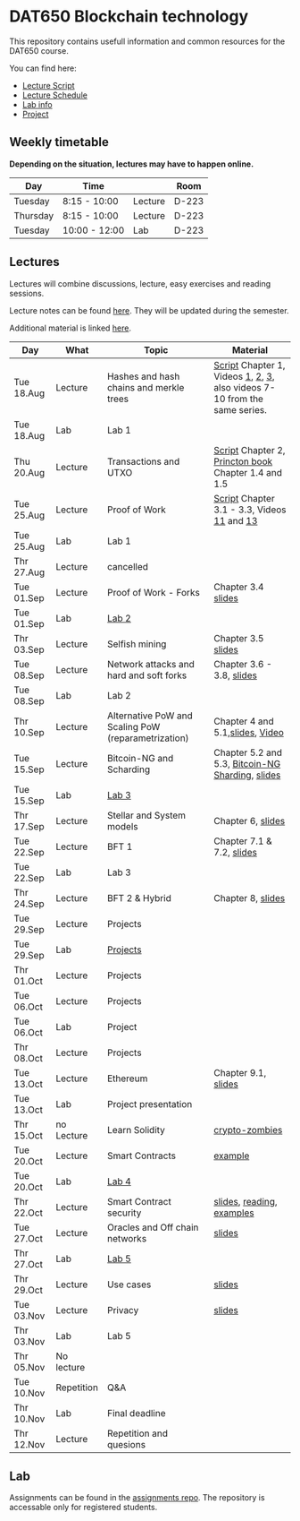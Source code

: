 # DAT650 Blockchain technology

This repository contains usefull information and common resources for the DAT650 course.

You can find here:
* [Lecture Script](script.pdf)
* [Lecture Schedule](#lectures)
* [Lab info](#lab)
* [Project](projects)

## Weekly timetable

**Depending on the situation, lectures may have to happen online.**

| Day | Time | | Room |
|----|------|---|------|
| Tuesday  | 8:15 - 10:00 | Lecture | D-223 |
| Thursday | 8:15 - 10:00 | Lecture | D-223 |
| Tuesday | 10:00 - 12:00 | Lab | D-223 |

## Lectures

Lectures will combine discussions, lecture, easy exercises and reading sessions.

Lecture notes can be found [here](script.pdf). They will be updated during the semester.

Additional material is linked [here](resources.md).

| Day | What | Topic | Material |
|-----|------|-------|----------|
|Tue 18.Aug | Lecture | Hashes and hash chains and merkle trees | [Script](script.pdf) Chapter 1, Videos [1](https://www.youtube.com/watch?v=TwkrJtTL-wc&list=PLnD_TI73e88dsiKwQ3XDqXPBMwQjVt_TB&index=2), [2](https://www.youtube.com/watch?v=CIvdtlQPUf4&list=PLnD_TI73e88dsiKwQ3XDqXPBMwQjVt_TB&index=3), [3](https://www.youtube.com/watch?v=DjZZz70BJ_o&list=PLnD_TI73e88dsiKwQ3XDqXPBMwQjVt_TB&index=4), also videos 7-10 from the same series.|
|Tue 18.Aug | Lab |Lab 1 |  |
|Thu 20.Aug | Lecture |Transactions and UTXO | [Script](script.pdf) Chapter 2, [Princton book](https://d28rh4a8wq0iu5.cloudfront.net/bitcointech/readings/princeton_bitcoin_book.pdf) Chapter 1.4 and 1.5 |
|Tue 25.Aug | Lecture |Proof of Work | [Script](script.pdf) Chapter 3.1 - 3.3, Videos [11](https://youtu.be/ehO-TKhuAro) and [13](https://youtu.be/B7O5yDY4_N0)  |
|Tue 25.Aug | Lab | Lab 1 |  |
|Thr 27.Aug | Lecture | cancelled |  |
|Tue 01.Sep | Lecture | Proof of Work - Forks | Chapter 3.4 [slides](slides/Lecture-4.pdf) |
|Tue 01.Sep | Lab | [Lab 2](https://github.com/dat650-2020/assignments/tree/master/lab2) |  |
|Thr 03.Sep | Lecture | Selfish mining | Chapter 3.5 [slides](slides/Lecture-5.pdf) |
|Tue 08.Sep | Lecture | Network attacks and hard and soft forks | Chapter 3.6 - 3.8, [slides](slides/Lecture-6.pdf) |
|Tue 08.Sep | Lab | Lab 2 |  |
|Thr 10.Sep | Lecture | Alternative PoW and Scaling PoW (reparametrization) | Chapter 4 and 5.1,[slides](slides/Lecture-7.pdf), [Video](https://youtu.be/TipGy2bOVL4)  |
|Tue 15.Sep | Lecture | Bitcoin-NG and Scharding | Chapter 5.2 and 5.3, [Bitcoin-NG](https://www.usenix.org/conference/nsdi16/technical-sessions/presentation/eyal) [Sharding](https://www.usenix.org/conference/nsdi19/presentation/wang-jiaping), [slides](slides/Lecture-8.pdf) |
|Tue 15.Sep | Lab |[Lab 3](https://github.com/dat650-2020/assignments/tree/master/lab3) |  |
|Thr 17.Sep | Lecture | Stellar and System models | Chapter 6, [slides](slides/Lecture-9.pdf) |
|Tue 22.Sep | Lecture |BFT 1 | Chapter 7.1 & 7.2, [slides](slides/Lecture-10.pdf) |
|Tue 22.Sep | Lab | Lab 3 |  |
|Thr 24.Sep | Lecture | BFT 2 & Hybrid | Chapter 8, [slides](slides/Lecture-11.pdf) |
|Tue 29.Sep | Lecture |Projects |  |
|Tue 29.Sep | Lab | [Projects](https://github.com/dat650-2020/course-info/blob/master/projects) |  |
|Thr 01.Oct | Lecture | Projects |  |
|Tue 06.Oct | Lecture |Projects |  |
|Tue 06.Oct | Lab | Project |  |
|Thr 08.Oct | Lecture | Projects |  |
|Tue 13.Oct | Lecture |Ethereum | Chapter 9.1, [slides](slides/Lecture-12.pdf)  |
|Tue 13.Oct | Lab | Project presentation |  |
|Thr 15.Oct | no Lecture | Learn Solidity | [crypto-zombies](https://cryptozombies.io/en/course) |
|Tue 20.Oct | Lecture |Smart Contracts | [example](solidity/solidityDevelopment.md) |
|Tue 20.Oct | Lab | [Lab 4](https://github.com/dat650-2020/assignments/tree/master/lab4) |  |
|Thr 22.Oct | Lecture | Smart Contract security | [slides](slides/SmartContractSecurity.pdf), [reading](https://github.com/ethereumbook/ethereumbook/blob/develop/09smart-contracts-security.asciidoc), [examples](solidity/security) |
|Tue 27.Oct | Lecture | Oracles and Off chain networks| [slides](slides/Lecture-14.pdf) |
|Thr 27.Oct | Lab | [Lab 5](https://github.com/dat650-2020/assignments/tree/master/lab5) |  |
|Thr 29.Oct | Lecture | Use cases | [slides](slides/Lecture-15.pdf) |
|Tue 03.Nov | Lecture | Privacy | [slides](slides/Lecture-16.pdf) |
|Thr 03.Nov | Lab | Lab 5 |  |
|Thr 05.Nov | No lecture |  |  |
|Tue 10.Nov | Repetition | Q&A |  |
|Thr 10.Nov | Lab | Final deadline |  |
|Thr 12.Nov | Lecture | Repetition and quesions |  |



## Lab

Assignments can be found in the [assignments repo](https://github.com/dat650-2020/assignments).
The repository is accessable only for registered students.
